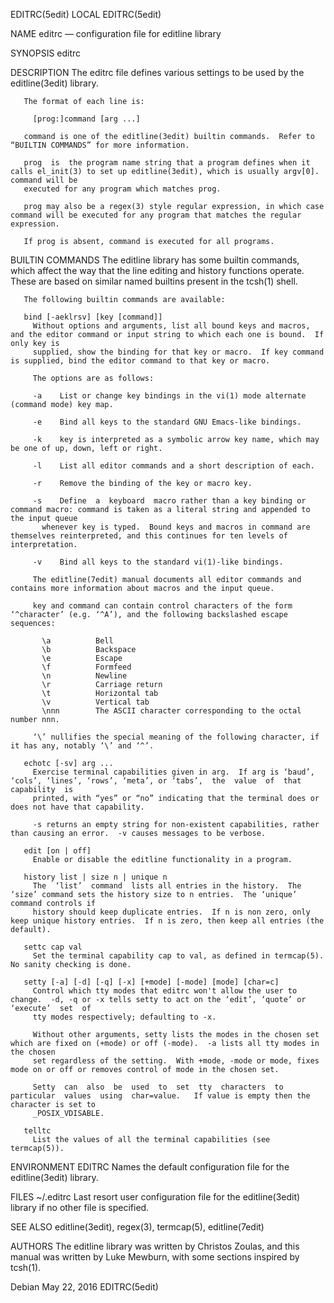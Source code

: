 EDITRC(5edit)								     LOCAL								 EDITRC(5edit)

NAME
       editrc — configuration file for editline library

SYNOPSIS
       editrc

DESCRIPTION
       The editrc file defines various settings to be used by the editline(3edit) library.

       The format of each line is:

	     [prog:]command [arg ...]

       command is one of the editline(3edit) builtin commands.	Refer to “BUILTIN COMMANDS” for more information.

       prog  is	 the program name string that a program defines when it calls el_init(3) to set up editline(3edit), which is usually argv[0].  command will be
       executed for any program which matches prog.

       prog may also be a regex(3) style regular expression, in which case command will be executed for any program that matches the regular expression.

       If prog is absent, command is executed for all programs.

BUILTIN COMMANDS
       The editline library has some builtin commands, which affect the way that the line editing and history functions operate.  These are based  on  similar
       named builtins present in the tcsh(1) shell.

       The following builtin commands are available:

       bind [-aeklrsv] [key [command]]
	     Without options and arguments, list all bound keys and macros, and the editor command or input string to which each one is bound.	If only key is
	     supplied, show the binding for that key or macro.	If key command is supplied, bind the editor command to that key or macro.

	     The options are as follows:

	     -a	   List or change key bindings in the vi(1) mode alternate (command mode) key map.

	     -e	   Bind all keys to the standard GNU Emacs-like bindings.

	     -k	   key is interpreted as a symbolic arrow key name, which may be one of up, down, left or right.

	     -l	   List all editor commands and a short description of each.

	     -r	   Remove the binding of the key or macro key.

	     -s	   Define  a  keyboard	macro rather than a key binding or command macro: command is taken as a literal string and appended to the input queue
		   whenever key is typed.  Bound keys and macros in command are themselves reinterpreted, and this continues for ten levels of interpretation.

	     -v	   Bind all keys to the standard vi(1)-like bindings.

	     The editline(7edit) manual documents all editor commands and contains more information about macros and the input queue.

	     key and command can contain control characters of the form ‘^character’ (e.g. ‘^A’), and the following backslashed escape sequences:

		   \a	       Bell
		   \b	       Backspace
		   \e	       Escape
		   \f	       Formfeed
		   \n	       Newline
		   \r	       Carriage return
		   \t	       Horizontal tab
		   \v	       Vertical tab
		   \nnn	       The ASCII character corresponding to the octal number nnn.

	     ‘\’ nullifies the special meaning of the following character, if it has any, notably ‘\’ and ‘^’.

       echotc [-sv] arg ...
	     Exercise terminal capabilities given in arg.  If arg is ‘baud’, ‘cols’, ‘lines’, ‘rows’, ‘meta’, or ‘tabs’,  the  value  of  that	capability  is
	     printed, with “yes” or “no” indicating that the terminal does or does not have that capability.

	     -s returns an empty string for non-existent capabilities, rather than causing an error.  -v causes messages to be verbose.

       edit [on | off]
	     Enable or disable the editline functionality in a program.

       history list | size n | unique n
	     The  ‘list’  command  lists all entries in the history.  The ‘size’ command sets the history size to n entries.  The ‘unique’ command controls if
	     history should keep duplicate entries.  If n is non zero, only keep unique history entries.  If n is zero, then keep all entries (the default).

       settc cap val
	     Set the terminal capability cap to val, as defined in termcap(5).	No sanity checking is done.

       setty [-a] [-d] [-q] [-x] [+mode] [-mode] [mode] [char=c]
	     Control which tty modes that editrc won't allow the user to change.  -d, -q or -x tells setty to act on the ‘edit’, ‘quote’ or ‘execute’  set  of
	     tty modes respectively; defaulting to -x.

	     Without other arguments, setty lists the modes in the chosen set which are fixed on (+mode) or off (-mode).  -a lists all tty modes in the chosen
	     set regardless of the setting.  With +mode, -mode or mode, fixes mode on or off or removes control of mode in the chosen set.

	     Setty  can	 also  be  used	 to  set  tty  characters  to  particular  values  using  char=value.	If value is empty then the character is set to
	     _POSIX_VDISABLE.

       telltc
	     List the values of all the terminal capabilities (see termcap(5)).

ENVIRONMENT
       EDITRC		Names the default configuration file for the editline(3edit) library.

FILES
       ~/.editrc			 Last resort user configuration file for the editline(3edit) library if no other file is specified.

SEE ALSO
       editline(3edit), regex(3), termcap(5), editline(7edit)

AUTHORS
       The editline library was written by Christos Zoulas, and this manual was written by Luke Mewburn, with some sections inspired by tcsh(1).

Debian									 May 22, 2016								 EDITRC(5edit)
